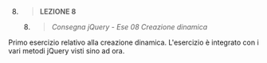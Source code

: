 8. > **LEZIONE 8**
     8. > *Consegna jQuery - Ese 08 Creazione dinamica*
     
Primo esercizio relativo alla creazione dinamica. L'esercizio è integrato con i vari metodi jQuery visti sino ad ora.
